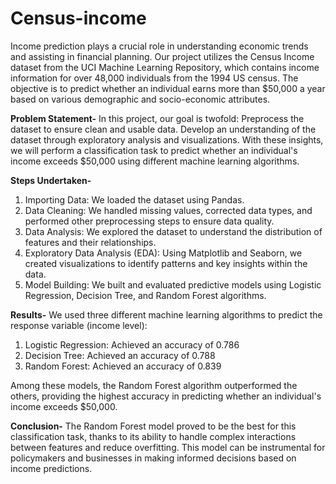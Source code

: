 # Census-income
Income prediction plays a crucial role in understanding economic trends and assisting in financial planning. Our project utilizes the Census Income dataset from the UCI Machine Learning Repository, which contains income information for over 48,000 individuals from the 1994 US census. The objective is to predict whether an individual earns more than $50,000 a year based on various demographic and socio-economic attributes.

**Problem Statement-** In this project, our goal is twofold: Preprocess the dataset to ensure clean and usable data. Develop an understanding of the dataset through exploratory analysis and visualizations. With these insights, we will perform a classification task to predict whether an individual's income exceeds $50,000 using different machine learning algorithms.

**Steps Undertaken-**
1. Importing Data: We loaded the dataset using Pandas.
2. Data Cleaning: We handled missing values, corrected data types, and performed other preprocessing steps to ensure data quality.
3. Data Analysis: We explored the dataset to understand the distribution of features and their relationships.
4. Exploratory Data Analysis (EDA): Using Matplotlib and Seaborn, we created visualizations to identify patterns and key insights within the data.
5. Model Building: We built and evaluated predictive models using Logistic Regression, Decision Tree, and Random Forest algorithms.

**Results-** We used three different machine learning algorithms to predict the response variable (income level):

1. Logistic Regression: Achieved an accuracy of 0.786
2. Decision Tree: Achieved an accuracy of 0.788
3. Random Forest: Achieved an accuracy of 0.839

Among these models, the Random Forest algorithm outperformed the others, providing the highest accuracy in predicting whether an individual's income exceeds $50,000.

**Conclusion-** The Random Forest model proved to be the best for this classification task, thanks to its ability to handle complex interactions between features and reduce overfitting. This model can be instrumental for policymakers and businesses in making informed decisions based on income predictions.
